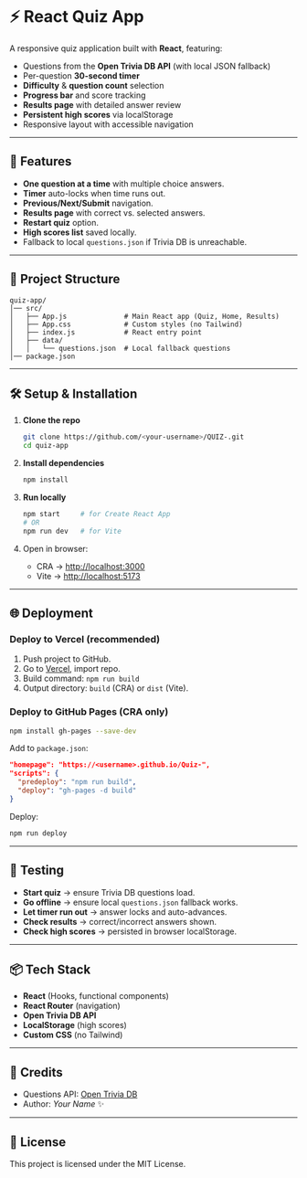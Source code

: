 
# ⚡ React Quiz App

A responsive quiz application built with **React**, featuring:

* Questions from the **Open Trivia DB API** (with local JSON fallback)
* Per-question **30-second timer**
* **Difficulty** & **question count** selection
* **Progress bar** and score tracking
* **Results page** with detailed answer review
* **Persistent high scores** via localStorage
* Responsive layout with accessible navigation

---

## 🚀 Features

* **One question at a time** with multiple choice answers.
* **Timer** auto-locks when time runs out.
* **Previous/Next/Submit** navigation.
* **Results page** with correct vs. selected answers.
* **Restart quiz** option.
* **High scores list** saved locally.
* Fallback to local `questions.json` if Trivia DB is unreachable.

---

## 📂 Project Structure

```
quiz-app/
│── src/
│   ├── App.js              # Main React app (Quiz, Home, Results)
│   ├── App.css             # Custom styles (no Tailwind)
│   ├── index.js            # React entry point
│   ├── data/
│   │   └── questions.json  # Local fallback questions
│── package.json
```

---

## 🛠️ Setup & Installation

1. **Clone the repo**

   ```bash
   git clone https://github.com/<your-username>/QUIZ-.git
   cd quiz-app
   ```

2. **Install dependencies**

   ```bash
   npm install
   ```

3. **Run locally**

   ```bash
   npm start     # for Create React App
   # OR
   npm run dev   # for Vite
   ```

4. Open in browser:

   * CRA → [http://localhost:3000](http://localhost:3000)
   * Vite → [http://localhost:5173](http://localhost:5173)

---

## 🌐 Deployment

### Deploy to **Vercel** (recommended)

1. Push project to GitHub.
2. Go to [Vercel](https://vercel.com/), import repo.
3. Build command: `npm run build`
4. Output directory: `build` (CRA) or `dist` (Vite).

### Deploy to **GitHub Pages** (CRA only)

```bash
npm install gh-pages --save-dev
```

Add to `package.json`:

```json
"homepage": "https://<username>.github.io/Quiz-",
"scripts": {
  "predeploy": "npm run build",
  "deploy": "gh-pages -d build"
}
```

Deploy:

```bash
npm run deploy
```

---

## 🧪 Testing

* **Start quiz** → ensure Trivia DB questions load.
* **Go offline** → ensure local `questions.json` fallback works.
* **Let timer run out** → answer locks and auto-advances.
* **Check results** → correct/incorrect answers shown.
* **Check high scores** → persisted in browser localStorage.

---

## 📦 Tech Stack

* **React** (Hooks, functional components)
* **React Router** (navigation)
* **Open Trivia DB API**
* **LocalStorage** (high scores)
* **Custom CSS** (no Tailwind)

---

## 🙌 Credits

* Questions API: [Open Trivia DB](https://opentdb.com/)
* Author: *Your Name* ✨

---

## 📜 License

This project is licensed under the MIT License.



